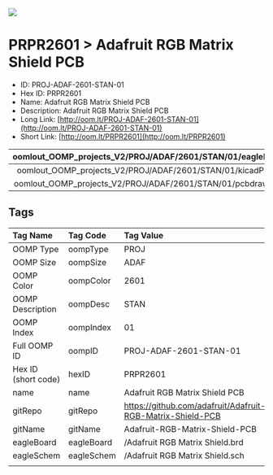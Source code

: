 


  
![][im]
# PRPR2601 > Adafruit RGB Matrix Shield PCB

- ID: PROJ-ADAF-2601-STAN-01
- Hex ID: PRPR2601
- Name: Adafruit RGB Matrix Shield PCB
- Description: Adafruit RGB Matrix Shield PCB
- Long Link: [http://oom.lt/PROJ-ADAF-2601-STAN-01](http://oom.lt/PROJ-ADAF-2601-STAN-01)
- Short Link: [http://oom.lt/PRPR2601](http://oom.lt/PRPR2601)
  

|oomlout_OOMP_projects_V2/PROJ/ADAF/2601/STAN/01/eagleImage.png|oomlout_OOMP_projects_V2/PROJ/ADAF/2601/STAN/01/eagleSchemImage.png|oomlout_OOMP_projects_V2/PROJ/ADAF/2601/STAN/01/kicadPcb3dFront.png|oomlout_OOMP_projects_V2/PROJ/ADAF/2601/STAN/01/kicadPcb3dBack.png|
| :---: | :---: | :---: | :---: |
|oomlout_OOMP_projects_V2/PROJ/ADAF/2601/STAN/01/kicadPcb3d.png|oomlout_OOMP_projects_V2/PROJ/ADAF/2601/STAN/01/bomBack.png|oomlout_OOMP_projects_V2/PROJ/ADAF/2601/STAN/01/bomFront.png|oomlout_OOMP_projects_V2/PROJ/ADAF/2601/STAN/01/pcbdraw.svg|
|oomlout_OOMP_projects_V2/PROJ/ADAF/2601/STAN/01/pcbdrawBack.svg||||

## Tags
  

|Tag Name|Tag Code|Tag Value|
| :--- | :--- | :--- |
|OOMP Type|oompType|PROJ|
|OOMP Size|oompSize|ADAF|
|OOMP Color|oompColor|2601|
|OOMP Description|oompDesc|STAN|
|OOMP Index|oompIndex|01|
|Full OOMP ID|oompID|PROJ-ADAF-2601-STAN-01|
|Hex ID (short code)|hexID|PRPR2601|
|name|name|Adafruit RGB Matrix Shield PCB|
|gitRepo|gitRepo|https://github.com/adafruit/Adafruit-RGB-Matrix-Shield-PCB|
|gitName|gitName|Adafruit-RGB-Matrix-Shield-PCB|
|eagleBoard|eagleBoard|/Adafruit RGB Matrix Shield.brd|
|eagleSchem|eagleSchem|/Adafruit RGB Matrix Shield.sch|
||||



[im]: PROJ/ADAF/2601/STAN/01/kicadPcb3d_450.png
